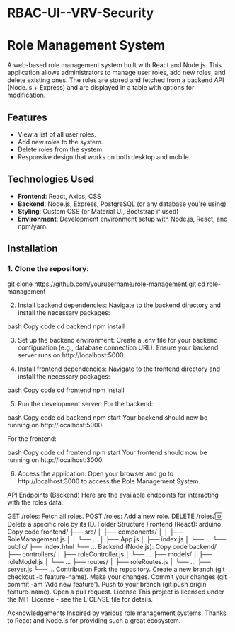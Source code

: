 # RBAC-UI--VRV-Security

# Role Management System

A web-based role management system built with React and Node.js. This application allows administrators to manage user roles, add new roles, and delete existing ones. The roles are stored and fetched from a backend API (Node.js + Express) and are displayed in a table with options for modification.

## Features
- View a list of all user roles.
- Add new roles to the system.
- Delete roles from the system.
- Responsive design that works on both desktop and mobile.

## Technologies Used
- **Frontend**: React, Axios, CSS
- **Backend**: Node.js, Express, PostgreSQL (or any database you're using)
- **Styling**: Custom CSS (or Material UI, Bootstrap if used)
- **Environment**: Development environment setup with Node.js, React, and npm/yarn.

## Installation

### 1. Clone the repository:

git clone https://github.com/yourusername/role-management.git
cd role-management

2. Install backend dependencies:
Navigate to the backend directory and install the necessary packages:

bash
Copy code
cd backend
npm install

3. Set up the backend environment:
Create a .env file for your backend configuration (e.g., database connection URL).
Ensure your backend server runs on http://localhost:5000.

4. Install frontend dependencies:
Navigate to the frontend directory and install the necessary packages:

bash
Copy code
cd frontend
npm install

5. Run the development server:
For the backend:

bash
Copy code
cd backend
npm start
Your backend should now be running on http://localhost:5000.

For the frontend:

bash
Copy code
cd frontend
npm start
Your frontend should now be running on http://localhost:3000.

6. Access the application:
Open your browser and go to http://localhost:3000 to access the Role Management System.

API Endpoints (Backend)
Here are the available endpoints for interacting with the roles data:

GET /roles: Fetch all roles.
POST /roles: Add a new role.
DELETE /roles/:id: Delete a specific role by its ID.
Folder Structure
Frontend (React):
arduino
Copy code
frontend/
├── src/
│   ├── components/
│   │   ├── RoleManagement.js
│   │   └── ...
│   ├── App.js
│   ├── index.js
│   └── ...
└── public/
    ├── index.html
    └── ...
Backend (Node.js):
Copy code
backend/
├── controllers/
│   ├── roleController.js
│   └── ...
├── models/
│   ├── roleModel.js
│   └── ...
├── routes/
│   ├── roleRoutes.js
│   └── ...
├── server.js
└── ...
Contribution
Fork the repository.
Create a new branch (git checkout -b feature-name).
Make your changes.
Commit your changes (git commit -am 'Add new feature').
Push to your branch (git push origin feature-name).
Open a pull request.
License
This project is licensed under the MIT License - see the LICENSE file for details.

Acknowledgements
Inspired by various role management systems.
Thanks to React and Node.js for providing such a great ecosystem.
